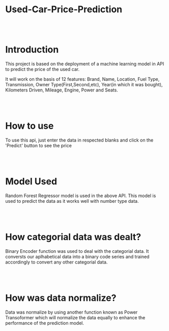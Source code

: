 # Used-Car-Price-Prediction
<br><br><h1>Introduction</h1>
<p>This project is based on the deployment of a machine learning model in API to predict the price of the used car.</p>
<p>It will  work on the basis of 12 features: Brand, Name, Location, Fuel Type, Transmission, Owner Type(First,Second,etc), Year(in which it was bought), Kilometers 
   Driven, Mileage, Engine, Power and Seats.</p>
<br><br>
<h1>How to use</h1>
<p>To use this api, just enter the data in respected blanks and click on the 'Predict' button to see the price</p>
<br><br>
<h1>Model Used</h1>
<p>Random Forest Regressor model is used in the above API. This model is used to predict the data as it works well with number type data.</p>
<br><br>
<h1>How categorial data was dealt?</h1>
<p>Binary Encoder function was used to deal with the categorial data. It conversts our aplhabetical data into a binary code series and trained accordingly to convert 
   any other categorial data.</p>
<br><br>
<h1>How was data normalize?</h1>
<p>Data was normalize by using another function known as Power Transoformer which will normalize the data equally to enhance the performance of the prediction model.</p>
  
